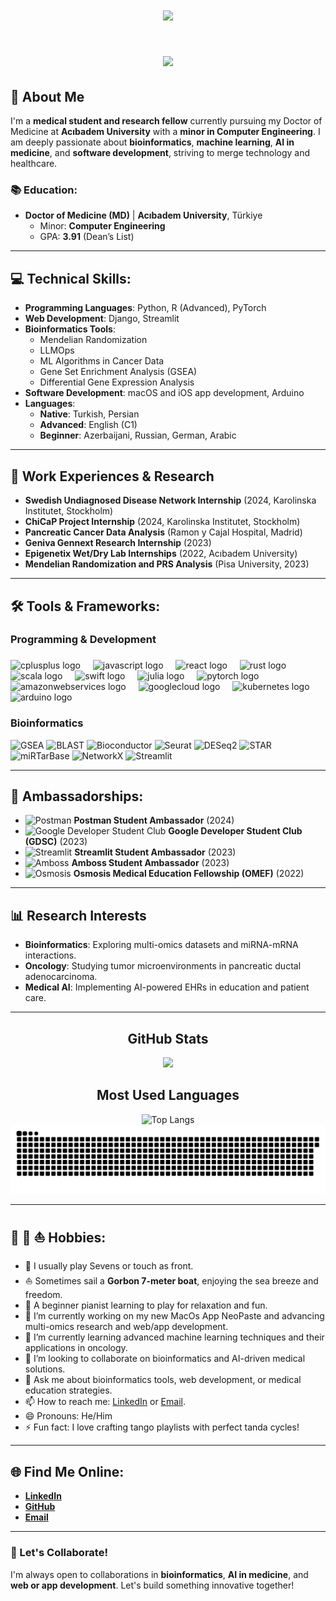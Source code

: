 <h1 align="center">
    <img src="https://readme-typing-svg.herokuapp.com/?lines=Hi,+There!+👋;❤️&center=true&font=Fira+Code&weight=700&duration=3000&pause=1000&height=100&width=600&color=0078D7&size=32">
</h1>

<h1 align="center">
    <img src="https://readme-typing-svg.herokuapp.com/?lines=I'm+Ario+Moniri;Happy+to+see+you+around!&center=true&font=Fira+Code&weight=700&duration=3000&pause=1000&height=100&width=600&color=0078D7&size=32">
</h1>





## 🚀 About Me
I'm a **medical student and research fellow** currently pursuing my Doctor of Medicine at **Acıbadem University** with a **minor in Computer Engineering**. I am deeply passionate about **bioinformatics**, **machine learning**, **AI in medicine**, and **software development**, striving to merge technology and healthcare.

### 📚 Education:
- **Doctor of Medicine (MD)** | **Acıbadem University**, Türkiye  
  - Minor: **Computer Engineering**
  - GPA: **3.91** (Dean’s List)

---

## 💻 Technical Skills:
- **Programming Languages**: Python, R (Advanced), PyTorch  
- **Web Development**: Django, Streamlit  
- **Bioinformatics Tools**:  
  - Mendelian Randomization  
  - LLMOps  
  - ML Algorithms in Cancer Data  
  - Gene Set Enrichment Analysis (GSEA)  
  - Differential Gene Expression Analysis  
- **Software Development**: macOS and iOS app development, Arduino  
- **Languages**:  
  - **Native**: Turkish, Persian  
  - **Advanced**: English (C1)  
  - **Beginner**: Azerbaijani, Russian, German, Arabic 

---

## 🌟 Work Experiences & Research
- **Swedish Undiagnosed Disease Network Internship** (2024, Karolinska Institutet, Stockholm)  
- **ChiCaP Project Internship** (2024, Karolinska Institutet, Stockholm)  
- **Pancreatic Cancer Data Analysis** (Ramon y Cajal Hospital, Madrid)  
- **Geniva Gennext Research Internship** (2023)  
- **Epigenetix Wet/Dry Lab Internships** (2022, Acıbadem University)  
- **Mendelian Randomization and PRS Analysis** (Pisa University, 2023)

  
---


## 🛠️ Tools & Frameworks:

### Programming & Development

###

<div align="left">
  <img src="https://cdn.jsdelivr.net/gh/devicons/devicon/icons/cplusplus/cplusplus-original.svg" height="40" alt="cplusplus logo"  />
  <img width="12" />
  <img src="https://cdn.jsdelivr.net/gh/devicons/devicon/icons/javascript/javascript-original.svg" height="40" alt="javascript logo"  />
  <img width="12" />
  <img src="https://cdn.jsdelivr.net/gh/devicons/devicon/icons/react/react-original.svg" height="40" alt="react logo"  />
  <img width="12" />
  <img src="https://cdn.jsdelivr.net/gh/devicons/devicon/icons/rust/rust-original.svg" height="40" alt="rust logo"  />
  <img width="12" />
  <img src="https://cdn.jsdelivr.net/gh/devicons/devicon/icons/scala/scala-original.svg" height="40" alt="scala logo"  />
  <img width="12" />
  <img src="https://cdn.jsdelivr.net/gh/devicons/devicon/icons/swift/swift-original.svg" height="40" alt="swift logo"  />
  <img width="12" />
  <img src="https://cdn.jsdelivr.net/gh/devicons/devicon/icons/julia/julia-original.svg" height="40" alt="julia logo"  />
  <img width="12" />
  <img src="https://cdn.jsdelivr.net/gh/devicons/devicon/icons/pytorch/pytorch-original.svg" height="40" alt="pytorch logo"  />
  <img width="12" />
  <img src="https://cdn.jsdelivr.net/gh/devicons/devicon/icons/amazonwebservices/amazonwebservices-line-wordmark.svg" height="40" alt="amazonwebservices logo"  />
  <img width="12" />
  <img src="https://cdn.jsdelivr.net/gh/devicons/devicon/icons/googlecloud/googlecloud-original.svg" height="40" alt="googlecloud logo"  />
  <img width="12" />
  <img src="https://cdn.jsdelivr.net/gh/devicons/devicon/icons/kubernetes/kubernetes-plain.svg" height="40" alt="kubernetes logo"  />
  <img width="12" />
  <img src="https://cdn.jsdelivr.net/gh/devicons/devicon/icons/arduino/arduino-original.svg" height="40" alt="arduino logo"  />
</div>

###



### Bioinformatics
![GSEA](https://img.shields.io/badge/-GSEA-ff9900?logo=genome&logoColor=white)
![BLAST](https://img.shields.io/badge/-BLAST-8A2BE2?logo=ncbi&logoColor=white)
![Bioconductor](https://img.shields.io/badge/-Bioconductor-1D1D1D?logo=r-project&logoColor=white)
![Seurat](https://img.shields.io/badge/-Seurat-3498DB?logo=r-project&logoColor=white)
![DESeq2](https://img.shields.io/badge/-DESeq2-8E44AD?logo=r-project&logoColor=white)
![STAR](https://img.shields.io/badge/-STAR-2E86C1?logo=genome&logoColor=white)
![miRTarBase](https://img.shields.io/badge/-miRTarBase-F39C12?logo=data&logoColor=white)
![NetworkX](https://img.shields.io/badge/-NetworkX-EC7063?logo=python&logoColor=white)
![Streamlit](https://img.shields.io/badge/-Streamlit-FF4B4B?logo=streamlit&logoColor=white)

---



## 🏅 Ambassadorships:

- ![Postman](https://img.shields.io/badge/-Postman-EF5B25?logo=postman&logoColor=white) **Postman Student Ambassador** (2024)  
- ![Google Developer Student Club](https://img.shields.io/badge/-Google%20DSC-34A853?logo=google&logoColor=white) **Google Developer Student Club (GDSC)** (2023)  
- ![Streamlit](https://img.shields.io/badge/-Streamlit-FF4B4B?logo=streamlit&logoColor=white) **Streamlit Student Ambassador** (2023)  
- ![Amboss](https://img.shields.io/badge/-Amboss-0056A1?logo=amboss&logoColor=white) **Amboss Student Ambassador** (2023)  
- ![Osmosis](https://img.shields.io/badge/-Osmosis-5DBCD2?logo=data&logoColor=white) **Osmosis Medical Education Fellowship (OMEF)** (2022)



---

## 📊 Research Interests
- **Bioinformatics**: Exploring multi-omics datasets and miRNA-mRNA interactions.  
- **Oncology**: Studying tumor microenvironments in pancreatic ductal adenocarcinoma.  
- **Medical AI**: Implementing AI-powered EHRs in education and patient care.

---

<div align="center">
  <h2>GitHub Stats</h2>
  <img src="https://github-readme-stats.vercel.app/api?username=ariomoniri&show_icons=true&theme=radical">
</div>

<div align="center">
  <h2>Most Used Languages</h2>
  <img src="https://github-readme-stats.vercel.app/api/top-langs/?username=ariomoniri&layout=compact&theme=dark" alt="Top Langs">
</div>

<img src="https://raw.githubusercontent.com/ariomoniri/ariomoniri/output/snake.svg" alt="Snake animation" />

---


## 🏉 🎹 ⛵ Hobbies:
- 🏉 I usually play Sevens or touch as front.  
- ⛵ Sometimes sail a **Gorbon 7-meter boat**, enjoying the sea breeze and freedom.  
- 🎹 A beginner pianist learning to play for relaxation and fun.
- 🔭 I’m currently working on my new MacOs App NeoPaste and advancing multi-omics research and web/app development.
- 🌱 I’m currently learning advanced machine learning techniques and their applications in oncology.
- 👯 I’m looking to collaborate on bioinformatics and AI-driven medical solutions.
- 💬 Ask me about bioinformatics tools, web development, or medical education strategies.
- 📫 How to reach me: [LinkedIn](https://www.linkedin.com/in/ariorad-moniri-623b661b5) or [Email](mailto:ariorad.moniri@live.acibadem.edu.tr).
- 😄 Pronouns: He/Him
- ⚡ Fun fact: I love crafting tango playlists with perfect tanda cycles!

  
---

## 🌐 Find Me Online:
- **[LinkedIn](https://www.linkedin.com/in/ariorad-moniri-623b661b5)**
- **[GitHub](https://github.com/ariomoniri)**
- **[Email](mailto:ariorad.moniri@live.acibadem.edu.tr)**

---

### 🎉 Let's Collaborate!
I'm always open to collaborations in **bioinformatics**, **AI in medicine**, and **web or app development**. Let's build something innovative together!








